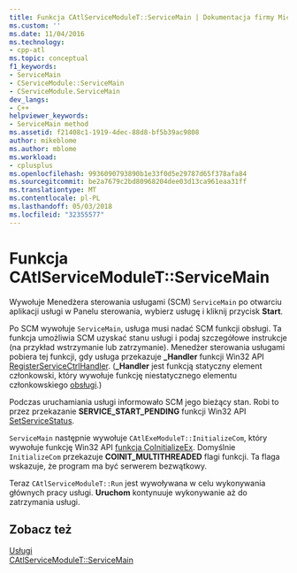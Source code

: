 ```yaml
---
title: Funkcja CAtlServiceModuleT::ServiceMain | Dokumentacja firmy Microsoft
ms.custom: ''
ms.date: 11/04/2016
ms.technology:
- cpp-atl
ms.topic: conceptual
f1_keywords:
- ServiceMain
- CServiceModule::ServiceMain
- CServiceModule.ServiceMain
dev_langs:
- C++
helpviewer_keywords:
- ServiceMain method
ms.assetid: f21408c1-1919-4dec-88d8-bf5b39ac9808
author: mikeblome
ms.author: mblome
ms.workload:
- cplusplus
ms.openlocfilehash: 9936090793890b1e33f0d5e29787d65f378afa84
ms.sourcegitcommit: be2a7679c2bd80968204dee03d13ca961eaa31ff
ms.translationtype: MT
ms.contentlocale: pl-PL
ms.lasthandoff: 05/03/2018
ms.locfileid: "32355577"
---
```

# <a name="catlservicemoduletservicemain-function"></a>Funkcja CAtlServiceModuleT::ServiceMain
Wywołuje Menedżera sterowania usługami (SCM) `ServiceMain` po otwarciu aplikacji usługi w Panelu sterowania, wybierz usługę i kliknij przycisk **Start**.  
  
 Po SCM wywołuje `ServiceMain`, usługa musi nadać SCM funkcji obsługi. Ta funkcja umożliwia SCM uzyskać stanu usługi i podaj szczegółowe instrukcje (na przykład wstrzymanie lub zatrzymanie). Menedżer sterowania usługami pobiera tej funkcji, gdy usługa przekazuje **_Handler** funkcji Win32 API [RegisterServiceCtrlHandler](http://msdn.microsoft.com/library/windows/desktop/ms685054). (**_Handler** jest funkcją statyczny element członkowski, który wywołuje funkcję niestatycznego elementu członkowskiego [obsługi](../atl/reference/catlservicemodulet-class.md#handler).)  
  
 Podczas uruchamiania usługi informowało SCM jego bieżący stan. Robi to przez przekazanie **SERVICE_START_PENDING** funkcji Win32 API [SetServiceStatus](http://msdn.microsoft.com/library/windows/desktop/ms686241).  
  
 `ServiceMain` następnie wywołuje `CAtlExeModuleT::InitializeCom`, który wywołuje funkcję Win32 API [funkcja CoInitializeEx](http://msdn.microsoft.com/library/windows/desktop/ms695279). Domyślnie `InitializeCom` przekazuje **COINIT_MULTITHREADED** flagi funkcji. Ta flaga wskazuje, że program ma być serwerem bezwątkowy.  
  
 Teraz `CAtlServiceModuleT::Run` jest wywoływana w celu wykonywania głównych pracy usługi. **Uruchom** kontynuuje wykonywanie aż do zatrzymania usługi.  
  
## <a name="see-also"></a>Zobacz też  
 [Usługi](../atl/atl-services.md)   
 [CAtlServiceModuleT::ServiceMain](../atl/reference/catlservicemodulet-class.md#servicemain)


